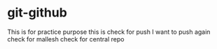 # git-github
This is for practice purpose 
this is check for push
I want to push again
check for mallesh
check for central repo
